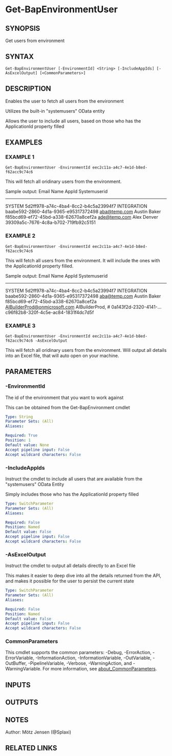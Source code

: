 ﻿---
external help file: d365bap.tools-help.xml
Module Name: d365bap.tools
online version:
schema: 2.0.0
---

# Get-BapEnvironmentUser

## SYNOPSIS
Get users from environment

## SYNTAX

```
Get-BapEnvironmentUser [-EnvironmentId] <String> [-IncludeAppIds] [-AsExcelOutput] [<CommonParameters>]
```

## DESCRIPTION
Enables the user to fetch all users from the environment

Utilizes the built-in "systemusers" OData entity

Allows the user to include all users, based on those who has the ApplicationId property filled

## EXAMPLES

### EXAMPLE 1
```
Get-BapEnvironmentUser -EnvironmentId eec2c11a-a4c7-4e1d-b8ed-f62acc9c74c6
```

This will fetch all oridinary users from the environment.

Sample output:
Email                          Name                           AppId                Systemuserid
-----                          ----                           -----                ------------
SYSTEM                                                                             5d2ff978-a74c-4ba4-8cc2-b4c5a23994f7
INTEGRATION                                                                        baabe592-2860-4d1a-9365-e95317372498
aba@temp.com                   Austin Baker                                        f85bcd69-ef72-45bd-a338-62670a8cef2a
ade@temp.com                   Alex Denver                                         39309a5c-7676-4c8a-b702-719fb92c5151

### EXAMPLE 2
```
Get-BapEnvironmentUser -EnvironmentId eec2c11a-a4c7-4e1d-b8ed-f62acc9c74c6
```

This will fetch all users from the environment.
It will include the ones with the ApplicationId property filled.

Sample output:
Email                          Name                           AppId                Systemuserid
-----                          ----                           -----                ------------
SYSTEM                                                                             5d2ff978-a74c-4ba4-8cc2-b4c5a23994f7
INTEGRATION                                                                        baabe592-2860-4d1a-9365-e95317372498
aba@temp.com                   Austin Baker                                        f85bcd69-ef72-45bd-a338-62670a8cef2a
AIBuilderProd@onmicrosoft.com  AIBuilderProd, #               0a143f2d-2320-4141-… c96f82b8-320f-4c5e-ac84-1831f4dc7d5f

### EXAMPLE 3
```
Get-BapEnvironmentUser -EnvironmentId eec2c11a-a4c7-4e1d-b8ed-f62acc9c74c6 -AsExcelOutput
```

This will fetch all oridinary users from the environment.
Will output all details into an Excel file, that will auto open on your machine.

## PARAMETERS

### -EnvironmentId
The id of the environment that you want to work against

This can be obtained from the Get-BapEnvironment cmdlet

```yaml
Type: String
Parameter Sets: (All)
Aliases:

Required: True
Position: 1
Default value: None
Accept pipeline input: False
Accept wildcard characters: False
```

### -IncludeAppIds
Instruct the cmdlet to include all users that are available from the "systemusers" OData Entity

Simply includes those who has the ApplicationId property filled

```yaml
Type: SwitchParameter
Parameter Sets: (All)
Aliases:

Required: False
Position: Named
Default value: False
Accept pipeline input: False
Accept wildcard characters: False
```

### -AsExcelOutput
Instruct the cmdlet to output all details directly to an Excel file

This makes it easier to deep dive into all the details returned from the API, and makes it possible for the user to persist the current state

```yaml
Type: SwitchParameter
Parameter Sets: (All)
Aliases:

Required: False
Position: Named
Default value: False
Accept pipeline input: False
Accept wildcard characters: False
```

### CommonParameters
This cmdlet supports the common parameters: -Debug, -ErrorAction, -ErrorVariable, -InformationAction, -InformationVariable, -OutVariable, -OutBuffer, -PipelineVariable, -Verbose, -WarningAction, and -WarningVariable. For more information, see [about_CommonParameters](http://go.microsoft.com/fwlink/?LinkID=113216).

## INPUTS

## OUTPUTS

## NOTES
Author: Mötz Jensen (@Splaxi)

## RELATED LINKS
